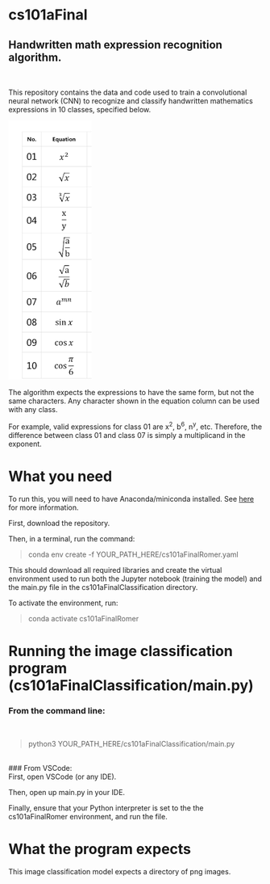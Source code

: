 # cs101aFinal
## Handwritten math expression recognition algorithm.
<br>
<p>This repository contains the data and code used to train a convolutional neural network (CNN) to recognize and classify handwritten mathematics expressions in 10 classes, specified below.</p>

![equations](equations.png)

The algorithm expects the expressions to have the same form, but not the same characters. Any character shown in the equation column can be used with any class.

For example, valid expressions for class 01 are x<sup>2</sup>, b<sup>6</sup>, n<sup>y</sup>, etc. Therefore, the difference between class 01 and class 07 is simply a multiplicand in the exponent.<br>


# What you need

To run this, you will need to have Anaconda/miniconda installed. See [here](https://www.anaconda.com/) for more information. 

First, download the repository. 

Then, in a terminal, run the command:

>conda env create -f YOUR_PATH_HERE/cs101aFinalRomer.yaml

This should download all required libraries and create the virtual environment used to run both the Jupyter notebook (training the model) and the main.py file in the cs101aFinalClassification directory.

To activate the environment, run:

>conda activate cs101aFinalRomer

# Running the image classification program (cs101aFinalClassification/main.py)

### From the command line:
<br>

>python3 YOUR_PATH_HERE/cs101aFinalClassification/main.py
<br>
### From VSCode:
<br>
First, open VSCode (or any IDE).

Then, open up main.py in your IDE.

Finally, ensure that your Python interpreter is set to the the cs101aFinalRomer environment, and run the file.

# What the program expects

This image classification model expects a directory of png images. 
